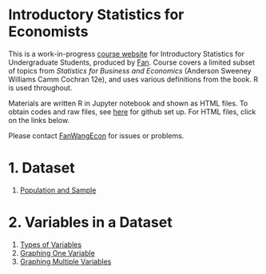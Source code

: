 
# Introductory Statistics for Economists

This is a work-in-progress [course website](https://fanwangecon.github.io/Stat4Econ/) for Introductory Statistics for Undergraduate Students, produced by [Fan](https://fanwangecon.github.io/). Course covers a limited subset of topics from *Statistics for Business and Economics* (Anderson Sweeney Williams Camm Cochran 12e), and uses various definitions from the book. R is used throughout.

Materials are written R in Jupyter notebook and shown as HTML files. To obtain codes and raw files, see [here](docs/gitsetup.md) for github set up. For HTML files, click on the links below.

Please contact [FanWangEcon](https://fanwangecon.github.io/) for issues or problems.

# 1. Dataset

1. [Population and Sample](survey/classsurvey.html)

# 2. Variables in a Dataset

1. [Types of Variables](descriptive/realnumber.html)
2. [Graphing One Variable](descriptive/whatisfunction.html)
3. [Graphing Multiple Variables](descriptive/funcnotations.html)
